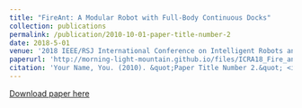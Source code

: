 ```yaml
---
title: "FireAnt: A Modular Robot with Full-Body Continuous Docks"
collection: publications
permalink: /publication/2010-10-01-paper-title-number-2
date: 2018-5-01
venue: '2018 IEEE/RSJ International Conference on Intelligent Robots and Systems (ICRA 2018) '
paperurl: 'http://morning-light-mountain.github.io/files/ICRA18_Fire_ant.pdf'
citation: 'Your Name, You. (2010). &quot;Paper Title Number 2.&quot; <i>Journal 1</i>. 1(2).'
---
```


[Download paper here](http://morning-light-mountain.github.io/files/ICRA18_Fire_ant.pdf)

